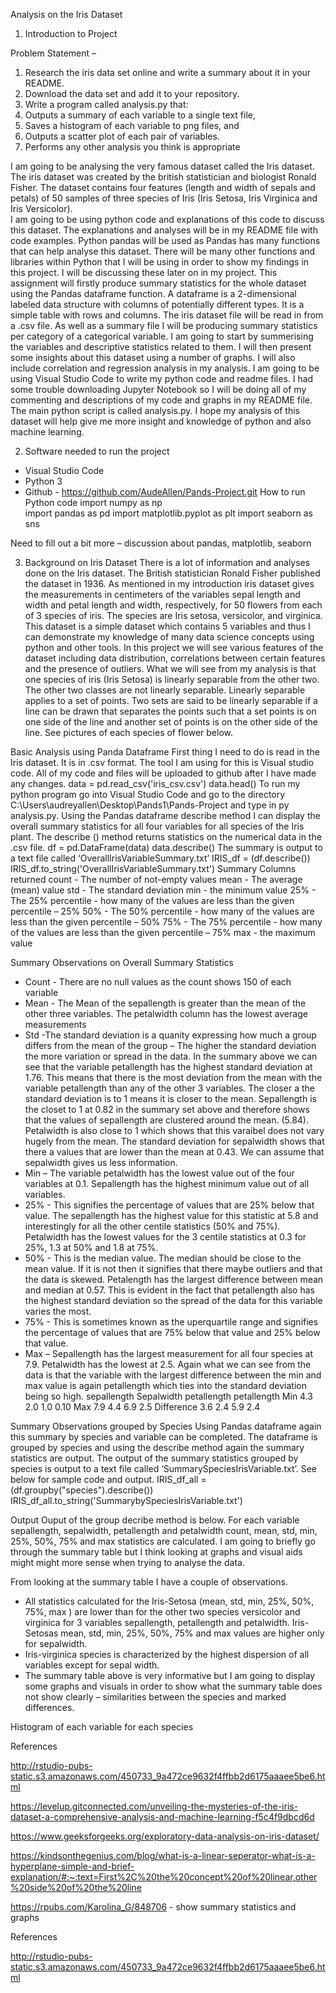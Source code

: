 Analysis on the Iris Dataset 
1.	Introduction to Project

Problem Statement –
1. Research the iris data set online and write a summary about it in your README. 
2. Download the data set and add it to your repository. 
3. Write a program called analysis.py that: 
1. Outputs a summary of each variable to a single text file,
2. Saves a histogram of each variable to png files, and 
3. Outputs a scatter plot of each pair of variables. 
4. Performs any other analysis you think is appropriate 

I am going to be analysing the very famous dataset called the Iris dataset. The iris dataset was created by the british statistician and biologist Ronald Fisher. The dataset contains four features (length and width of sepals and petals) of 50 samples of three species of Iris (Iris Setosa, Iris Virginica and Iris Versicolor).	
I am going to be using python code and explanations of this code to discuss this dataset. The explanations and analyses will be in my README file with code examples. Python pandas will be used as Pandas has many functions that can help analyse this dataset. There will be many other functions and libraries within Python that I will be using in order to show my findings in this project.  I will be discussing these later on in my project.
This assignment will firstly produce summary statistics for the whole dataset using the Pandas dataframe function. A dataframe is a 2-dimensional labeled data structure with columns of potentially different types. It is a simple table with rows and columns. The iris dataset file will be read in from a .csv file. As well as a summary file I will be producing summary statistics per category of a categorical variable.
I am going to start by summerising the variables and descriptive statistics related to them. I will then present some insights about this dataset using a number of graphs. 
I will also include correlation and regression analysis in my analysis.	
I am going to be using Visual Studio Code to write my python code and readme files. I had some trouble downloading Jupyter Notebook so I will be doing all of my commenting and descriptions of my code and graphs in my README file.
The main python script is called analysis.py. 
I hope my analysis of this dataset will help give me more insight and knowledge of python and also machine learning.




2.	Software needed to run the project
-	Visual Studio Code
-	Python 3
-	Github - https://github.com/AudeAllen/Pands-Project.git
How to run Python code 
import numpy as np  
import pandas as pd
import matplotlib.pyplot as plt
import seaborn as sns

Need to fill out a bit more – discussion about pandas, matplotlib, seaborn 

3.	Background on Iris Dataset
There is a lot of information and analyses done on the Iris dataset. The British statistician Ronald Fisher published the dataset in 1936.
As mentioned in my introduction iris dataset gives the measurements in centimeters of the variables sepal length and width and petal length and width, respectively, for 50 flowers from each of 3 species of iris. The species are Iris setosa, versicolor, and virginica. 	
This dataset is a simple dataset which contains 5 variables and thus I can demonstrate my knowledge of many data science concepts using python and other tools.
In this project we will see various features of the dataset including data distribution, correlations between certain features and the presence of outliers.
What we will see from my analysis is that one species of iris (Iris Setosa) is linearly separable from the other two. The other two classes are not linearly separable. Linearly separable applies to a set of points. Two sets are said to be linearly separable if a line can be drawn that separates the points such that a set points is on one side of the line and another set of points is on the other side of the line.
See pictures of each species of flower below.

 	


Basic Analysis using Panda Dataframe
First thing I need to do is read in the Iris dataset. It is in .csv format. The tool I am using for this is Visual studio code. All of  my code and files will be uploaded to github after I have made any changes.
data = pd.read_csv('iris_csv.csv')
data.head()
To run my python program go into Visual Studio Code and go to the directory C:\Users\audreyallen\Desktop\Pands1\Pands-Project and type in py analysis.py.
Using the Pandas dataframe describe method I can display the overall summary statistics for all four variables for all species of the Iris plant.  The describe () method returns 	statistics on the numerical data in the .csv file.
df = pd.DataFrame(data)
data.describe()
The summary is output to a text file called ‘OverallIrisVariableSummary.txt’
IRIS_df = (df.describe())
IRIS_df.to_string('OverallIrisVariableSummary.txt')
Summary Columns returned
count - The number of not-empty values
mean - The average (mean) value
std - The standard deviation
min - the minimum value
25% - The 25% percentile - how many of the values are less than the given percentile – 25%
50% - The 50% percentile - how many of the values are less than the given percentile – 50%
75% - The 75% percentile - how many of the values are less than the given percentile – 75%
max - the maximum value


Summary Observations on Overall Summary Statistics
 

-	Count - There are no null values as the count shows 150 of each variable
-	Mean - The Mean of the sepallength is greater than the mean of the other three variables. The petalwidth column has the lowest average measurements
-	Std -The standard deviation is a quanity expressing how much a group differs from the mean of the group – The higher the standard deviation the more variation or spread in the data. In the summary above we can see that the variable petallength has the highest standard deviation at 1.76. This means that there is the most deviation from the mean with the variable petallength than any of the other 3 variables.  The closer a the standard deviation is to 1 means it is closer to the mean. Sepallength is the closet to 1 at 0.82 in the summary set above and therefore shows that the values of sepallength are clustered around the mean. (5.84).  Petalwidth is also close to 1 which shows that this varaibel does not vary hugely from the mean. The standard deviation for sepalwidth shows that there a values that are lower than the mean at 0.43. We can assume that sepalwidth gives us less information.
-	Min – The variable petalwidth has the lowest value out of the four variables at 0.1. Sepallength has the highest minimum value out of all variables.
-	25% - This signifies the percentage of values that are 25% below that value. The sepallength has the highest value for this statistic at 5.8 and interestingly for all the other centile statistics (50% and 75%). Petalwidth has the lowest values for the 3 centile statistics at 0.3 for 25%, 1.3 at 50% and 1.8 at 75%. 
-	50% - This is the median value. The median should be close to the mean value. If it is not then it signifies that there  maybe outliers and that the data is skewed.   Petalength has the largest difference between mean and median at 0.57. This is evident in the fact that petallength also has the highest standard deviation so the spread of the data for this variable varies the most.
-	75% - 	This is sometimes known as the uperquartile range and signifies the percentage of values that are 75% below that value and 25% below that value.
-	Max – Sepallength has the largest measurement for all four species at 7.9. Petalwidth has the lowest at 2.5. Again what we can see from the data is that the variable with the largest difference between the min and max value is again petallength which ties into the standard deviation being so high.
	sepallength	Sepalwidth	petallength	petallength
Min	4.3	2.0	1.0	0.10
Max	7.9	4.4	6.9	2.5
Difference	3.6	2.4	5.9	2.4
 	
Summary Observations grouped by Species
Using Pandas dataframe again this summary by species and variable can be completed. The dataframe is grouped by species and using the describe  method again the summary statistics are output. The output of the summary statistics grouped by species is output to a  text file called ‘SummarySpeciesIrisVariable.txt’. See below for sample code and output.
IRIS_df_all = (df.groupby("species").describe())
IRIS_df_all.to_string('SummarybySpeciesIrisVariable.txt')

Output
Ouput of the group decribe method is below. For each variable sepallength, sepalwidth, petallength and petalwidth count, mean, std, min, 25%, 50%, 75% and max statistics are calculated. I am going to briefly go through the summary table but I think looking at graphs and visual aids might might more sense when trying to analyse the data.
 

From looking at the summary table I have a couple of observations.
-	All statistics calculated for the Iris-Setosa (mean, std, min, 25%, 50%, 75%, max ) are lower than for the other two species versicolor and virginica for 3 variables sepallength, petallength and petalwidth. Iris-Setosas mean, std, min, 25%, 50%, 75% and max values are higher only for sepalwidth. 
-	Iris-virginica species is characterized by the highest dispersion of all variables except for sepal width.
-	The summary table above is very informative but I am going to display some graphs and visuals in order to show what the summary table does not show clearly – similarities between the species and marked differences.


Histogram of each variable for each species











	













References

http://rstudio-pubs-static.s3.amazonaws.com/450733_9a472ce9632f4ffbb2d6175aaaee5be6.html

https://levelup.gitconnected.com/unveiling-the-mysteries-of-the-iris-dataset-a-comprehensive-analysis-and-machine-learning-f5c4f9dbcd6d

https://www.geeksforgeeks.org/exploratory-data-analysis-on-iris-dataset/


https://kindsonthegenius.com/blog/what-is-a-linear-seperator-what-is-a-hyperplane-simple-and-brief-explanation/#:~:text=First%2C%20the%20concept%20of%20linear,other%20side%20of%20the%20line

https://rpubs.com/Karolina_G/848706  - show summary statistics and graphs






	

	 

















	




References

http://rstudio-pubs-static.s3.amazonaws.com/450733_9a472ce9632f4ffbb2d6175aaaee5be6.html



	

	 

